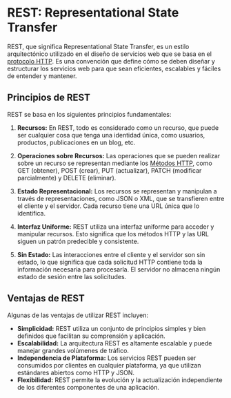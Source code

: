 # REST: Representational State Transfer

REST, que significa Representational State Transfer, es un estilo arquitectónico utilizado en el diseño de servicios web que se basa en el [protocolo HTTP](HTTP.md). Es una convención que define cómo se deben diseñar y estructurar los servicios web para que sean eficientes, escalables y fáciles de entender y mantener.

## Principios de REST

REST se basa en los siguientes principios fundamentales:

1. **Recursos:** En REST, todo es considerado como un recurso, que puede ser cualquier cosa que tenga una identidad única, como usuarios, productos, publicaciones en un blog, etc.

2. **Operaciones sobre Recursos:** Las operaciones que se pueden realizar sobre un recurso se representan mediante los [Métodos HTTP](Métodos%20HTTP.md), como GET (obtener), POST (crear), PUT (actualizar), PATCH (modificar parcialmente) y DELETE (eliminar).

3. **Estado Representacional:** Los recursos se representan y manipulan a través de representaciones, como JSON o XML, que se transfieren entre el cliente y el servidor. Cada recurso tiene una URL única que lo identifica.

4. **Interfaz Uniforme:** REST utiliza una interfaz uniforme para acceder y manipular recursos. Esto significa que los métodos HTTP y las URL siguen un patrón predecible y consistente.

5. **Sin Estado:** Las interacciones entre el cliente y el servidor son sin estado, lo que significa que cada solicitud HTTP contiene toda la información necesaria para procesarla. El servidor no almacena ningún estado de sesión entre las solicitudes.
## Ventajas de REST

Algunas de las ventajas de utilizar REST incluyen:

- **Simplicidad:** REST utiliza un conjunto de principios simples y bien definidos que facilitan su comprensión y aplicación.
- **Escalabilidad:** La arquitectura REST es altamente escalable y puede manejar grandes volúmenes de tráfico.
- **Independencia de Plataforma:** Los servicios REST pueden ser consumidos por clientes en cualquier plataforma, ya que utilizan estándares abiertos como HTTP y JSON.
- **Flexibilidad:** REST permite la evolución y la actualización independiente de los diferentes componentes de una aplicación.